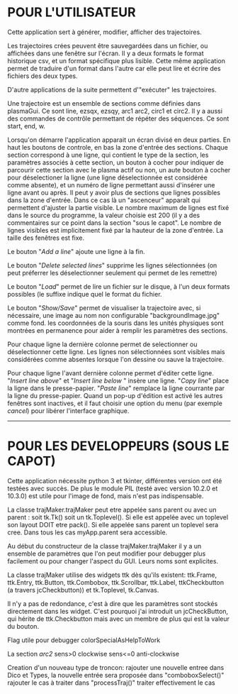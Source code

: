 # POUR L'UTILISATEUR #

Cette application sert à générer, modifier, afficher des trajectoires.

Les trajectoires crées peuvent être sauvegardées dans un fichier, ou
affichées dans une fenêtre sur l'écran. Il y a deux formats le format
historique csv, et un format spécifique plus lisible. Cette même
application permet de traduire d'un format dans l'autre car elle
peut lire et écrire des fichiers des deux types.

D'autre applications de la suite permettent d'"exécuter" les trajectoires.

Une trajectoire est un ensemble de sections comme définies dans plasmaGui.
Ce sont line, ezsqx, ezsqy, arc1 arc2, circ1 et circ2.
Il y a aussi des commandes de contrôle permettant de répéter des séquences.
Ce sont start, end, w.

Lorsqu'on démarre l'application apparait un écran divisé en deux parties.
En haut les boutons de controle, en bas la zone d'entrée des sections.
Chaque section correspond à une ligne, qui contient le type de la section,
les paramètres associés à cette section, un bouton à cocher pour indiquer
de parcourir cette section avec le plasma actif ou non, un aute bouton à
cocher pour déselectioner la ligne (une ligne déselectionnée est considérée
comme absente), et un numéro de ligne permettant aussi d'insérer une ligne
avant ou après. Il peut y avoir plus de sections que lignes possibles dans
la zone d'entrée. Dans ce cas là un "ascenceur" apparaît qui permettent
d'ajuster la partie visible. Le nombre maximum de lignes est fixé dans le
source du programme, la valeur choisie est 200 (il y a des commentaires sur
ce point dans la section "sous le capot". Le nombre de lignes visibles
est implicitement fixé par la hauteur de la zone d'entrée. La taille des
fenêtres est fixe. 

Le bouton "*Add a line*" ajoute une ligne à la fin.

Le bouton "*Delete selected lines*" supprime les lignes sélectionnées (on peut
préferrer les déselectionner seulement qui permet de les remettre)

Le bouton "*Load*" permet de lire un fichier sur le disque, à l'un
deux formats possibles (le suffixe indique quel le format du fichier.

Le bouton "*Show/Save*" permet de visualiser la trajectoire avec, si
nécessaire, une image au nom non configurable "backgroundImage.jpg" 
comme fond. les coordonnées de la souris dans les unités physiques sont
montrées en permanence pour aider à remplir les paramètres des
sections.

Pour chaque ligne la dernière colonne permet de selectionner ou
déselectionner cette ligne. Les lignes non sélectionnées sont visibles
mais considérées comme absentes lorsque l'on dessine ou sauve la
trajectoire.

Pour chaque ligne l'avant dernière colonne permet d'éditer cette ligne.
"*Insert line above*" et "*Insert line below* " insère une ligne.
"*Copy line*" place la ligne dans le presse-papier. "*Paste line*"
remplace la ligne courrante par la ligne du presse-papier.
Quand un pop-up d'édition est activé les autres fenêtres sont
inactives, et il faut choisir une option du menu (par exemple *cancel*) pour
libérer l'interface graphique.

--------------------------------------------------------------
# POUR LES DEVELOPPEURS (SOUS LE CAPOT) #

Cette application nécessite python 3 et tkinter, différentes version
ont été testées avec succès. De plus le module PIL (testé avec version 10.2.0 et
10.3.0) est utile pour l'image de fond, mais n'est pas indispensable.

La classe trajMaker.trajMaker peut etre appelée sans parent ou avec un parent :
soit tk.Tk() soit un tk.Toplevel(). Si elle est appelée avec un
toplevel son layout DOIT etre pack(). Si elle appelée sans parent un
toplevel sera cree. Dans tous les cas myApp.parent sera accessible.

Au début du constructeur de la classe trajMaker.trajMaker il y a un
ensemble de paramètres que l'on peut modifier pour debugger plus
facilement ou pour changer l'aspect du GUI. Leurs noms sont explicites.

La classe trajMaker utilise des widgets ttk dès qu'ils existent:
ttk.Frame, ttk.Entry, ttk.Button, ttk.Combobox, ttk.Scrollbar,
ttk.Label, ttkCheckbutton (a travers jcCheckbutton))
et tk.Toplevel, tk.Canvas.

Il n'y a pas de redondance, c'est à dire que les paramètres sont
stockés directement dans les widget. C'est pourquoi j'ai introduit un
jcCheckButton, qui hérite de ttk.Checkbutton mais avec un membre de
plus qui est la valeur du bouton.

Flag utile pour debugger colorSpecialAsHelpToWork

La section *arc2* sens>0 clockwise sens<=0 anti-clockwise

Creation d'un nouveau type de troncon:
	rajouter une nouvelle entree dans Dico et Types, la nouvelle entrée sera proposée 
	dans "comboboxSelect()" rajouter le cas à traiter
	dans "processTraj()" traiter effectivement le cas
